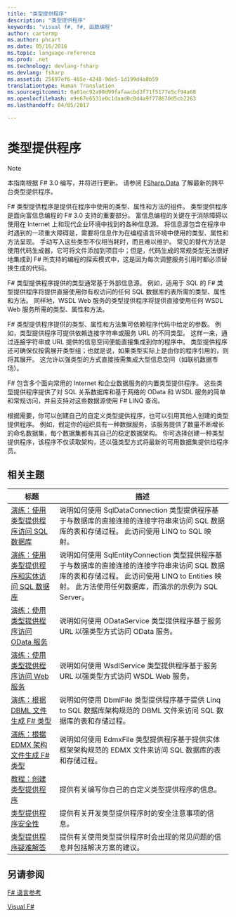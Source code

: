 ```yaml
---
title: "类型提供程序"
description: "类型提供程序"
keywords: "visual f#, f#, 函数编程"
author: cartermp
ms.author: phcart
ms.date: 05/16/2016
ms.topic: language-reference
ms.prod: .net
ms.technology: devlang-fsharp
ms.devlang: fsharp
ms.assetid: 25697ef6-465e-4248-9de5-1d199d4a8b59
translationtype: Human Translation
ms.sourcegitcommit: 0a01ec92a90d99fafaacbd3f71f5177e5cf94a68
ms.openlocfilehash: e9e67e6531e0c1daad0c0d4a9f778670d5cb2263
ms.lasthandoff: 04/05/2017

---
```


# <a name="type-providers"></a>类型提供程序

> [!NOTE]
本指南根据 F# 3.0 编写，并将进行更新。  请参阅 [FSharp.Data](http://fsharp.github.io/FSharp.Data/) 了解最新的跨平台类型提供程序。

F# 类型提供程序是提供在程序中使用的类型、属性和方法的组件。 类型提供程序是面向富信息编程的 F# 3.0 支持的重要部分。 富信息编程的关键在于消除障碍以使用在 Internet 上和现代企业环境中找到的各种信息源。 将信息源包含在程序中时遇到的一项重大障碍是，需要将信息作为在编程语言环境中使用的类型、属性和方法呈现。 手动写入这些类型不仅相当耗时，而且难以维护。 常见的替代方法是使用代码生成器，它可将文件添加到项目中；但是，代码生成的常规类型无法很好地集成到 F# 所支持的编程的探索模式中，这是因为每次调整服务引用时都必须替换生成的代码。

F# 类型提供程序提供的类型通常基于外部信息源。 例如，适用于 SQL 的 F# 类型提供程序将提供直接使用你有权访问的任何 SQL 数据库的表所需的类型、属性和方法。 同样地，WSDL Web 服务的类型提供程序将提供直接使用任何 WSDL Web 服务所需的类型、属性和方法。

F# 类型提供程序提供的类型、属性和方法集可依赖程序代码中给定的参数。 例如，类型提供程序可提供依赖连接字符串或服务 URL 的不同类型。 这样一来，通过连接字符串或 URL 提供的信息空间便能直接集成到你的程序中。 类型提供程序还可确保仅按需展开类型组；也就是说，如果类型实际上是由你的程序引用的，则将其展开。 这允许以强类型的方式直接按需集成大型信息空间（如联机数据市场）。

F# 包含多个面向常用的 Internet 和企业数据服务的内置类型提供程序。 这些类型提供程序提供了对 SQL 关系数据库和基于网络的 OData 和 WSDL 服务的简单和常规访问，并且支持对这些数据源使用 F# LINQ 查询。

根据需要，你可以创建自己的自定义类型提供程序，也可以引用其他人创建的类型提供程序。 例如，假定你的组织具有一种数据服务，该服务提供了数量不断增长的命名数据集，每个数据集都有其自己的稳定数据架构。 你可选择创建一种类型提供程序，该程序不仅读取架构，还以强类型方式将最新的可用数据集提供给程序员。


## <a name="related-topics"></a>相关主题


|标题|描述|
|-----|-----------|
|[演练：使用类型提供程序访问 SQL 数据库](accessing-a-sql-database.md)|说明如何使用 SqlDataConnection 类型提供程序基于与数据库的直接连接的连接字符串来访问 SQL 数据库的表和存储过程。 此访问使用 LINQ to SQL 映射。|
|[演练：使用类型提供程序和实体访问 SQL 数据库](accessing-a-sql-database-entities.md)|说明如何使用 SqlEntityConnection 类型提供程序基于与数据库的直接连接的连接字符串来访问 SQL 数据库的表和存储过程。 此访问使用 LINQ to Entities 映射。 此方法使用任何数据库，而演示的示例为 SQL Server。|
|[演练：使用类型提供程序访问 OData 服务](accessing-an-odata-service.md)|说明如何使用 ODataService 类型提供程序基于服务 URL 以强类型方式访问 OData 服务。|
|[演练：使用类型提供程序访问 Web 服务](accessing-a-web-service.md)|说明如何使用 WsdlService 类型提供程序基于服务 URL 以强类型方式访问 WSDL Web 服务。|
|[演练：根据 DBML 文件生成 F# 类型 ](generating-fsharp-types-from-dbml.md)|说明如何使用 DbmlFile 类型提供程序基于提供 Linq to SQL 数据库架构规范的 DBML 文件来访问 SQL 数据库的表和存储过程。|
|[演练：根据 EDMX 架构文件生成 F# 类型](generating-fsharp-types-from-edmx.md)|说明如何使用 EdmxFile 类型提供程序基于提供实体框架架构规范的 EDMX 文件来访问 SQL 数据库的表和存储过程。|
|[教程：创建类型提供程序](creating-a-type-provider.md)|提供有关编写你自己的自定义类型提供程序的信息。|
|[类型提供程序安全性](type-provider-security.md)|提供有关开发类型提供程序时的安全注意事项的信息。|
|[类型提供程序疑难解答](troubleshooting-type-providers.md)|提供有关使用类型提供程序时会出现的常见问题的信息并包括解决方案的建议。|

## <a name="see-also"></a>另请参阅
[F# 语言参考](../../language-reference/index.md)

[Visual F#](../../index.md)
